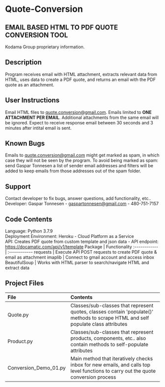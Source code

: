 # Quote-Conversion
## EMAIL BASED HTML TO PDF QUOTE CONVERSION TOOL
Kodama Group proprietary information. 

## Description
Program receives email with HTML attachment, extracts relevant data from HTML, uses data to create a PDF quote, and returns an email with the PDF quote as an attachment. 

## User Instructions
Email HTML files to <quote.conversion@gmail.com>. Emails limited to **ONE ATTACHMENT PER EMAIL**. Additional attachments from the same email will be ignored. Expect to receive response email between 30 seconds and 3 minutes after intital email is sent. 

## Known Bugs
Emails to <quote.conversion@gmail.com> might get marked as spam, in which case they will not be seen by the program. To avoid being marked as spam: send Gaspar Tonnesen a list of sender email addresses and filters will be added to keep emails from those addresses out of the spam folder.  

## Support
Contact developer to fix bugs, answer questions, add functionality, etc.. <br />Developer: Gaspar Tonnesen - gaspartonnesen@gmail.com - 480-751-7157

## Code Contents
Language: Python 3.7.9<br />
Deployment Environment: Heroku - Cloud Platform as a Service <br />
API: Creates PDF quote from custom template and json data - API endpoint: https://docamatic.com/api/v1/template 
Package  | Functionality
:------------ | :------------
requests  | Execute API POST requests to create PDF quote & email as attachment 
imaplib  | Connect to gmail account and access inbox   
BeautifulSoup | Works with HTML parser to search/navigate HTML and extract data  

## Project Files
File  | Contents 
:------------ | :------------
Quote.py | Classes/sub-classes that represent quotes, classes contain 'populate()' methods to scrape HTML and self populate class attributes
Product.py | Classes/sub-classes that represent products, components, etc.. also contain methods to self-populate attributes
Conversion_Demo_01.py | Main method that iteratively checks inbox for new emails, and calls top level functions to carry out the quote conversion process  

